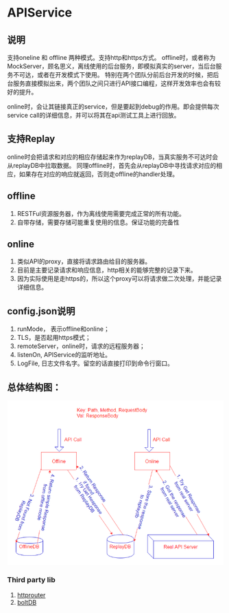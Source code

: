 # APIService
## 说明
支持oneline 和 offline 两种模式。支持http和https方式。
offline时，或者称为MockServer，顾名思义，离线使用的后台服务，即模拟真实的server，当后台服务不可达，或者在开发模式下使用。
特别在两个团队分前后台开发的时候，把后台服务直接模拟出来，两个团队之间只进行API接口编程，这样开发效率也会有较好的提升。

online时，会让其链接真正的service，但是要起到debug的作用。即会提供每次service call的详细信息，并可以将其在api测试工具上进行回放。

## 支持Replay

online时会把请求和对应的相应存储起来作为replayDB，当真实服务不可达时会从replayDB中拉取数据。
同理offline时，首先会从replayDB中寻找请求对应的相应，如果存在对应的响应就返回，否则走offline的handler处理。

## offline

1.	RESTFul资源服务器，作为离线使用需要完成正常的所有功能。
2. 	自带存储，需要存储可能重复使用的信息。保证功能的完备性

## online

1. 类似API的proxy，直接将请求路由给目的服务器。
2. 目前是主要记录请求和响应信息，http相关的能够完整的记录下来。
3. 因为实际使用是走https的，所以这个proxy可以将请求做二次处理，并能记录详细信息。

## config.json说明

1. runMode， 表示offline和online；
2. TLS，是否起用https模式；
3. remoteServer，online时，请求的远程服务器；
4. listenOn, APIService的监听地址。
5. LogFile, 日志文件名字。留空的话直接打印到命令行窗口。

## 总体结构图：
![architecture](./architecture.PNG)

### Third party lib

1. [httprouter](http://godoc.org/github.com/julienschmidt/httprouter)
2. [boltDB](http://godoc.org/github.com/boltdb/bolt)
